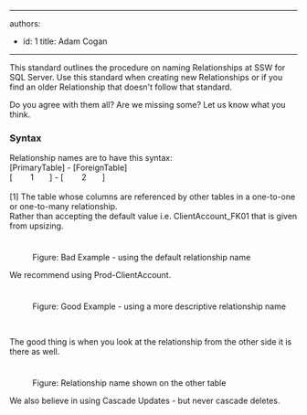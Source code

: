 

---
authors:
  - id: 1
    title: Adam Cogan
---




<span class='intro'> ​This standard outlines the procedure on naming Relationships at SSW for SQL Server. Use this standard when creating new Relationships or if you find an older Relationship that doesn't follow that standard.<br> </span>

<p>​​Do you agree with them all? Are we missing some? Let us know what you think.<br></p><h3 class="ssw15-rteElement-H3">Syntax</h3><p>Relationship names are to have this syntax&#58;<br>[PrimaryTable] - [ForeignTable]<br>[&#160; &#160; &#160; &#160; 1&#160; &#160; &#160; &#160;] - [&#160; &#160; &#160; &#160; 2&#160; &#160; &#160; &#160;]<br><br>[1] The table whose columns are referenced by other tables in a one-to-one or one-to-many relationship.<br>Rather than accepting the default value i.e. ClientAccount_FK01 that is given from upsizing.</p><dl class="ssw15-rteElement-ImageArea"><img src="/PublishingImages/imgRelationshipPic1.gif" alt="" style="margin&#58;5px;" /></dl><dd class="ssw15-rteElement-FigureBad">Figure&#58; Bad Example - using the&#160;default relationship name<br></dd><p class="ssw15-rteElement-P">​We recommend using Prod-ClientAccount.<br></p><dl class="ssw15-rteElement-ImageArea"><img src="/PublishingImages/imgRelationshipPic2.gif" alt="" style="margin&#58;5px;" /></dl><dd class="ssw15-rteElement-FigureGood">Figure&#58; Good Example - using a more descriptive relationship name<br></dd><p><br></p><p>​The good thing is when you look at the relationship from the other side it is there as well.</p><dl class="ssw15-rteElement-ImageArea"><img src="/PublishingImages/imgRelationshipPic3.gif" alt="" style="margin&#58;5px;" /></dl><dd class="ssw15-rteElement-FigureNormal">Figure&#58; Relationship name shown on the&#160;other table<br></dd><p class="ssw15-rteElement-P">We also believe in using Cascade Updates - but never cascade deletes.<br></p>


